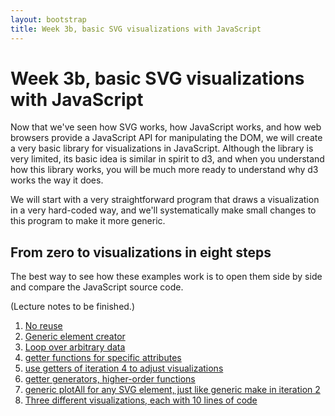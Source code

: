 ```yaml
---
layout: bootstrap
title: Week 3b, basic SVG visualizations with JavaScript
---
```


# Week 3b, basic SVG visualizations with JavaScript

Now that we've seen how SVG works, how JavaScript works, and how
web browsers provide a JavaScript API for manipulating the DOM, we
will create a very basic library for visualizations in
JavaScript. Although the library is very limited, its basic idea is
similar in spirit to d3, and when you understand how this library
works, you will be much more ready to understand why d3 works the way
it does.

We will start with a very straightforward program that draws a
visualization in a very hard-coded way, and we'll systematically make
small changes to this program to make it more generic.

## From zero to visualizations in eight steps

The best way to see how these examples work is to open them side by
side and compare the JavaScript source code.

(Lecture notes to be finished.)

1. [No reuse](week3/iteration_1.html)
2. [Generic element creator](week3/iteration_2.html)
3. [Loop over arbitrary data](week3/iteration_3.html)
4. [getter functions for specific attributes](week3/iteration_4.html)
5. [use getters of iteration 4 to adjust visualizations](week3/iteration_5.html)
6. [getter generators, higher-order functions](week3/iteration_6.html)
7. [generic plotAll for any SVG element, just like generic make in iteration 2](week3/iteration_7.html)
8. [Three different visualizations, each with 10 lines of code](week3/iteration_8.html)



